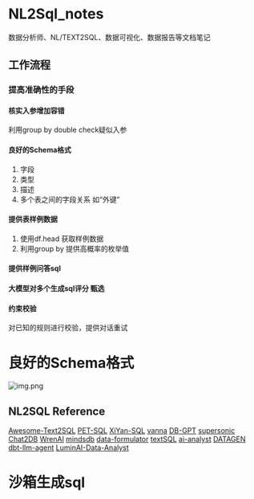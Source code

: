 # NL2Sql_notes
数据分析师、NL/TEXT2SQL、数据可视化、数据报告等文档笔记

## 工作流程
### 提高准确性的手段
#### 核实入参增加容错
利用group by double check疑似入参
#### 良好的Schema格式
1. 字段
2. 类型
3. 描述
4. 多个表之间的字段关系 如“外键”
#### 提供表样例数据
1. 使用df.head 获取样例数据
2. 利用group by 提供高概率的枚举值
#### 提供样例问答sql
#### 大模型对多个生成sql评分 甄选
#### 约束校验
对已知的规则进行校验，提供对话重试
# 良好的Schema格式
![img.png](img.png)


## NL2SQL Reference
[](https://www.zhihu.com/question/609600071/answer/3520041194)
[](https://arxiv.org/abs/2403.09732)
[](https://zhuanlan.zhihu.com/p/27612459266)
[](https://zhuanlan.zhihu.com/p/1915001536171476928)
[Awesome-Text2SQL](https://github.com/eosphoros-ai/Awesome-Text2SQL)
[PET-SQL](https://github.com/maohangyu/PET-SQL)
[XiYan-SQL](https://github.com/XGenerationLab/XiYan-SQL)
[vanna](https://github.com/vanna-ai/vanna)
[DB-GPT](https://github.com/eosphoros-ai/DB-GPT)
[supersonic](https://github.com/tencentmusic/supersonic)
[Chat2DB](https://github.com/CodePhiliaX/Chat2DB)
[WrenAI](https://github.com/Canner/WrenAI)
[mindsdb](https://github.com/mindsdb/mindsdb)
[data-formulator](https://github.com/microsoft/data-formulator)
[textSQL](https://github.com/caesarHQ/textSQL)
[ai-analyst](https://github.com/e2b-dev/ai-analyst)
[DATAGEN](https://github.com/starpig1129/DATAGEN)
[dbt-llm-agent](https://github.com/pragunbhutani/dbt-llm-agent)
[LuminAI-Data-Analyst](https://github.com/spandan114/LuminAI-Data-Analyst)
# 沙箱生成sql
[](https://ai.pydantic.dev/mcp/run-python/#installation)
